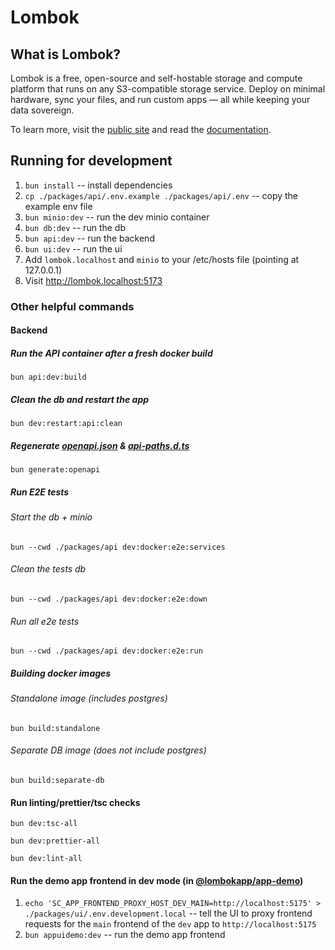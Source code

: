 # Lombok

## What is Lombok?

Lombok is a free, open-source and self-hostable storage and compute platform that runs on any S3-compatible storage service. Deploy on minimal hardware, sync your files, and run custom apps — all while keeping your data sovereign.

To learn more, visit the [public site](https://lombokapp.com) and read the [documentation](https://lombokapp.com/docs).

## Running for development

1. `bun install` -- install dependencies
2. `cp ./packages/api/.env.example ./packages/api/.env` -- copy the example env file
3. `bun minio:dev` -- run the dev minio container
4. `bun db:dev` -- run the db
5. `bun api:dev` -- run the backend
6. `bun ui:dev` -- run the ui
7. Add `lombok.localhost` and `minio` to your /etc/hosts file (pointing at 127.0.0.1)
8. Visit http://lombok.localhost:5173

### Other helpful commands

#### Backend

##### Run the API container after a fresh docker build

```
bun api:dev:build
```

##### Clean the db and restart the app

```
bun dev:restart:api:clean
```

##### Regenerate [openapi.json](packages/api/src/openapi.json) & [api-paths.d.ts](packages/types/src/api-paths.d.ts)

```
bun generate:openapi
```

##### Run E2E tests

###### Start the db + minio

```
bun --cwd ./packages/api dev:docker:e2e:services
```

###### Clean the tests db

```
bun --cwd ./packages/api dev:docker:e2e:down
```

###### Run all e2e tests

```
bun --cwd ./packages/api dev:docker:e2e:run
```

##### Building docker images

###### Standalone image (includes postgres)

```
bun build:standalone
```

###### Separate DB image (does not include postgres)

```
bun build:separate-db
```

#### Run linting/prettier/tsc checks

```
bun dev:tsc-all
```

```
bun dev:prettier-all
```

```
bun dev:lint-all
```

#### Run the demo app frontend in dev mode (in [@lombokapp/app-demo](./packages/app-demo))

1. `echo 'SC_APP_FRONTEND_PROXY_HOST_DEV_MAIN=http://localhost:5175' > ./packages/ui/.env.development.local` -- tell the UI to proxy frontend requests for the `main` frontend of the `dev` app to `http://localhost:5175`
2. `bun appuidemo:dev` -- run the demo app frontend
